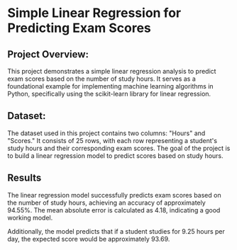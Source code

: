 # Simple Linear Regression for Predicting Exam Scores

## Project Overview:

This project demonstrates a simple linear regression analysis to predict exam scores based on the number of study hours. It serves as a foundational example for implementing machine learning algorithms in Python, specifically using the scikit-learn library for linear regression.

## Dataset:

The dataset used in this project contains two columns: "Hours" and "Scores." It consists of 25 rows, with each row representing a student's study hours and their corresponding exam scores. The goal of the project is to build a linear regression model to predict scores based on study hours.

## Results

The linear regression model successfully predicts exam scores based on the number of study hours, achieving an accuracy of approximately 94.55%. The mean absolute error is calculated as 4.18, indicating a good working model.

Additionally, the model predicts that if a student studies for 9.25 hours per day, the expected score would be approximately 93.69.
